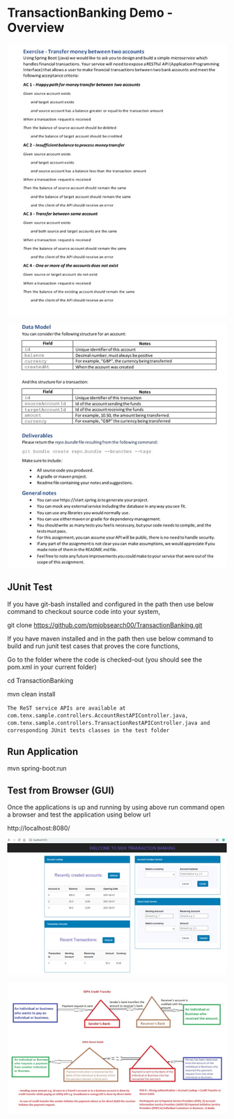 # TransactionBanking Demo - Overview

![project-description1](doc/ProblemDesc1.jpg)

![project-description1](doc/ProblemDesc2.jpg)


JUnit Test
------------------

If you have git-bash installed and configured in the path then use below command to checkout source code into your system,

git clone https://github.com/pmjobsearch00/TransactionBanking.git

If you have maven installed and in the path then use below command to build and run junit test cases that proves the core functions,

Go to the folder where the code is checked-out (you should see the pom.xml in your current folder)

cd TransactionBanking

mvn clean install

`The ReST service APIs are available at com.tenx.sample.controllers.AccountRestAPIController.java,  com.tenx.sample.controllers.TransactionRestAPIController.java and corresponding JUnit tests classes in the test folder`


Run Application
--------------------------
mvn spring-boot:run

Test from Browser (GUI)
-------------------------

Once the applications is up and running by using above run command open a browser and test the application using below url

http://localhost:8080/



![newOrder](doc/GUITest.jpg)


![Further-Read](doc/SEPA.jpg)
